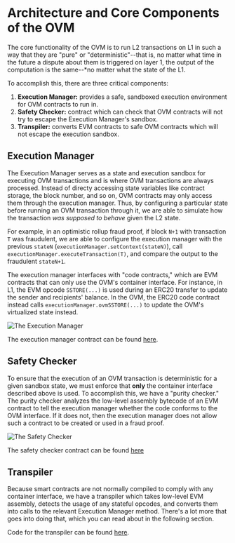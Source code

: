 # Architecture and Core Components of the OVM

The core functionality of the OVM is to run L2 transactions on L1 in such a way
that they are "pure" or "deterministic"--that is, no matter what time in
the future a dispute about them is triggered on layer 1, the output of
the computation is the same--\*no matter what the state of the L1.

To accomplish this, there are three critical components:

1. **Execution Manager:** provides a safe, sandboxed execution environment for OVM contracts to run in.
2. **Safety Checker:** contract which can check that OVM contracts will not try to escape the Execution Manager's sandbox.
3. **Transpiler:** converts EVM contracts to safe OVM contracts which will not escape the execution sandbox.

## Execution Manager

The Execution Manager serves as a state and execution sandbox for
executing OVM transactions and is where OVM transactions are always processed.  Instead of directy accessing state variables like contract storage, the block number, and so on, OVM contracts may only access them through the execution manager.  Thus, by configuring a particular state before running an OVM transaction through it, we are able to simulate how the transaction *was supposed to behave* given the L2 state. 

For example, in an optimistic rollup fraud proof, if
block `N+1` with transaction `T` was fraudulent, we are able to
configure the execution manager with the previous `stateN`
(`executionManager.setContext(stateN)`), call
`executionManager.executeTransaction(T)`, and compare the output to the
fraudulent `stateN+1`.

The execution manager interfaces with "code contracts," which are EVM
contracts that can only use the OVM's container interface.  For instance, in L1, the EVM opcode `SSTORE(...)` is used  during an ERC20 transfer to update the sender and recipients' balance.  In the OVM, the ERC20 code contract instead calls
`executionManager.ovmSSTORE(...)` to update the OVM's virtualized state
instead.

![The Execution Manager](https://i.imgur.com/9eMuXwc.png)


The execution manager contract can be found [here](https://github.com/ethereum-optimism/optimism-monorepo/blob/master/packages/ovm/src/contracts/ExecutionManager.sol).

## Safety Checker

To ensure that the execution of an OVM transaction is deterministic for a given sandbox state, we must enforce that **only** the container interface
described above is used. To accomplish this, we have a "purity checker."
The purity checker analyzes the low-level assembly bytecode of an EVM
contract to tell the execution manager whether the code conforms to the
OVM interface. If it does not, then the execution manager does not allow
such a contract to be created or used in a fraud proof.

![The Safety Checker](https://i.imgur.com/JYKNqNC.png)

The safety checker contract can be found [here](https://github.com/ethereum-optimism/optimism-monorepo/blob/master/packages/ovm/src/contracts/SafetyChecker.sol)

## Transpiler

Because smart contracts are not normally compiled to comply with any container interface, we have a transpiler which takes low-level EVM assembly, detects the usage of any stateful opcodes, and converts them into calls to the relevant Execution Manager method. There's a lot more that goes into doing that, which you can read about in the following section.

Code for the transpiler can be found [here](https://github.com/ethereum-optimism/optimism-monorepo/tree/master/packages/rollup-dev-tools/src/tools/transpiler).